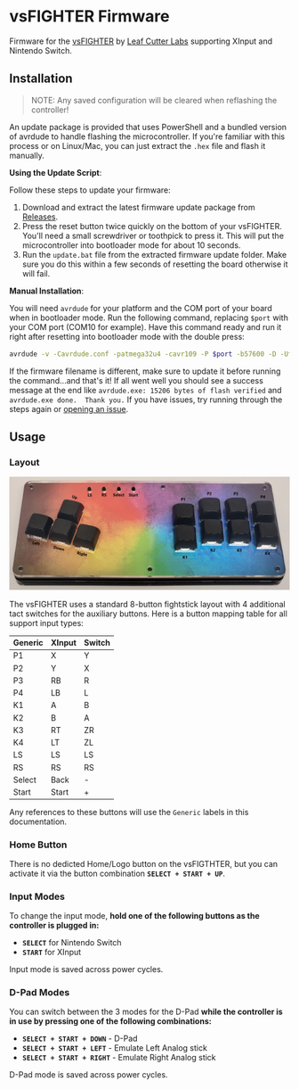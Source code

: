 # vsFIGHTER Firmware

Firmware for the [vsFIGHTER](https://github.com/LeafCutterLabs/vsFIGHTER) by [Leaf Cutter Labs](https://github.com/LeafCutterLabs) supporting XInput and Nintendo Switch.

## Installation

> NOTE: Any saved configuration will be cleared when reflashing the controller!

An update package is provided that uses PowerShell and a bundled version of avrdude to handle flashing the microcontroller. If you're familiar with this process or on Linux/Mac, you can just extract the `.hex` file and flash it manually.

**Using the Update Script**:

Follow these steps to update your firmware:

1. Download and extract the latest firmware update package from [Releases](https://github.com/FeralAI/vsFIGHTER-Firmware/releases).
1. Press the reset button twice quickly on the bottom of your vsFIGHTER. You'll need a small screwdriver or toothpick to press it. This will put the microcontroller into bootloader mode for about 10 seconds.
1. Run the `update.bat` file from the extracted firmware update folder. Make sure you do this within a few seconds of resetting the board otherwise it will fail.

**Manual Installation**:

You will need `avrdude` for your platform and the COM port of your board when in bootloader mode. Run the following command, replacing `$port` with your COM port (COM10 for example). Have this command ready and run it right after resetting into bootloader mode with the double press:

```sh
avrdude -v -Cavrdude.conf -patmega32u4 -cavr109 -P $port -b57600 -D -Uflash:w:vsFIGHTER-Firmware.hex:i
```

If the firmware filename is different, make sure to update it before running the command...and that's it! If all went well you should see a success message at the end like `avrdude.exe: 15206 bytes of flash verified` and `avrdude.exe done.  Thank you.` If you have issues, try running through the steps again or [opening an issue](https://github.com/FeralAI/vsFIGHTER-Firmware/issues/new).

## Usage

### Layout

![vsFIGHTER layout](.assets/images/vsFIGHTER-layout.jpg)

The vsFIGHTER uses a standard 8-button fightstick layout with 4 additional tact switches for the auxiliary buttons. Here is a button mapping table for all support input types:

| Generic | XInput | Switch |
| ------- | ------ | ------ |
| P1      | X      | Y      |
| P2      | Y      | X      |
| P3      | RB     | R      |
| P4      | LB     | L      |
| K1      | A      | B      |
| K2      | B      | A      |
| K3      | RT     | ZR     |
| K4      | LT     | ZL     |
| LS      | LS     | LS     |
| RS      | RS     | RS     |
| Select  | Back   | -      |
| Start   | Start  | +      |

Any references to these buttons will use the `Generic` labels in this documentation.

### Home Button

There is no dedicted Home/Logo button on the vsFIGTHTER, but you can activate it via the button combination **`SELECT + START + UP`**.

### Input Modes

To change the input mode, **hold one of the following buttons as the controller is plugged in:**

* **`SELECT`** for Nintendo Switch
* **`START`** for XInput

Input mode is saved across power cycles.

### D-Pad Modes

You can switch between the 3 modes for the D-Pad **while the controller is in use by pressing one of the following combinations:**

* **`SELECT + START + DOWN`** - D-Pad
* **`SELECT + START + LEFT`** - Emulate Left Analog stick
* **`SELECT + START + RIGHT`** - Emulate Right Analog stick

D-Pad mode is saved across power cycles.
